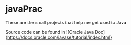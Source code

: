 # javaPrac
These are the small projects that help me get used to Java

Source code can be found in ![Oracle Java Doc]{https://docs.oracle.com/javase/tutorial/index.html}

